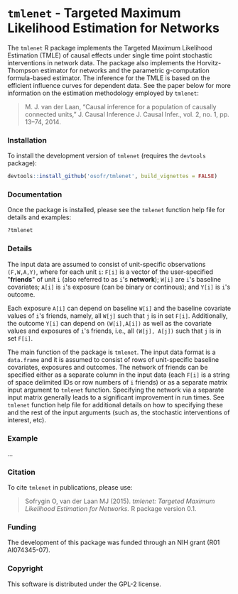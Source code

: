 `tmlenet` - Targeted Maximum Likelihood Estimation for Networks
==========

<!-- [![Build Status](https://travis-ci.org/osofr/simcausal.png?branch=master)](https://travis-ci.org/osofr/simcausal) -->
<!-- [![Travis-CI Build Status](https://travis-ci.org/osofr/simcausal.svg?branch=master)](https://travis-ci.org/osofr/simcausal) -->
<!-- [![](http://cranlogs.r-pkg.org/badges/simcausal)](http://cran.rstudio.com/web/packages/simcausal/index.html)
[![Travis-CI Build Status](https://travis-ci.org/osofr/simcausal.svg?branch=master)](https://travis-ci.org/osofr/simcausal)
[![Coverage Status](https://coveralls.io/repos/osofr/simcausal/badge.png?branch=master)](https://coveralls.io/r/osofr/simcausal)
 -->

The `tmlenet` R package implements the Targeted Maximum Likelihood Estimation (TMLE) of causal effects under single time point stochastic interventions in network data. The package also implements the Horvitz-Thompson estimator for networks and the parametric g-computation formula-based estimator. The inference for the TMLE is based on the efficient influence curves for dependent data. See the paper below for more information on the estimation methodology employed by `tmlenet`:

> M. J. van der Laan, “Causal inference for a population of causally connected units,” J. Causal Inference J. Causal Infer., vol. 2, no. 1, pp. 13–74, 2014.

### Installation

To install the development version of `tmlenet` (requires the `devtools` package):

```R
devtools::install_github('osofr/tmlenet', build_vignettes = FALSE)
```

### Documentation

Once the package is installed, please see the `tmlenet` function help file for details and examples:

```R
?tmlenet
```

### Details

The input data are assumed to consist of unit-specific observations `(F,W,A,Y)`, where for each unit `i`: `F[i]` is a vector of the user-specified "__friends__" of unit `i` (also referred to as `i`'s __network__); `W[i]` are `i`'s baseline covariates; `A[i]` is `i`'s exposure (can be binary or continous); and `Y[i]` is `i`'s outcome.

Each exposure `A[i]` can depend on baseline `W[i]` and the baseline covariate values of `i`'s friends, namely, all `W[j]` such that `j` is in set `F[i]`. Additionally, the outcome `Y[i]` can depend on `(W[i],A[i])` as well as the covariate values and exposures of `i`'s friends, i.e., all `(W[j], A[j])` such that `j` is in set `F[i]`.

The main function of the package is `tmlenet`. The input data format is a `data.frame` and it is assumed to consist of rows of unit-specific baseline covariates, exposures and outcomes. The network of friends can be specified either as a separate column in the input data (each `F[i]` is a string of space delimited IDs or row numbers of `i` friends) or as a separate matrix input argument to `tmlenet` function. Specifying the network via a separate input matrix generally leads to a significant improvement in run times. See `tmlenet` function help file for additional details on how to specifying these and the rest of the input arguments (such as, the stochastic interventions of interest, etc).


### Example
...

### Citation
To cite `tmlenet` in publications, please use:
> Sofrygin O, van der Laan MJ (2015). *tmlenet: Targeted Maximum Likelihood Estimation for Networks.* R package version 0.1.

### Funding
The development of this package was funded through an NIH grant (R01 AI074345-07).

### Copyright
This software is distributed under the GPL-2 license.
